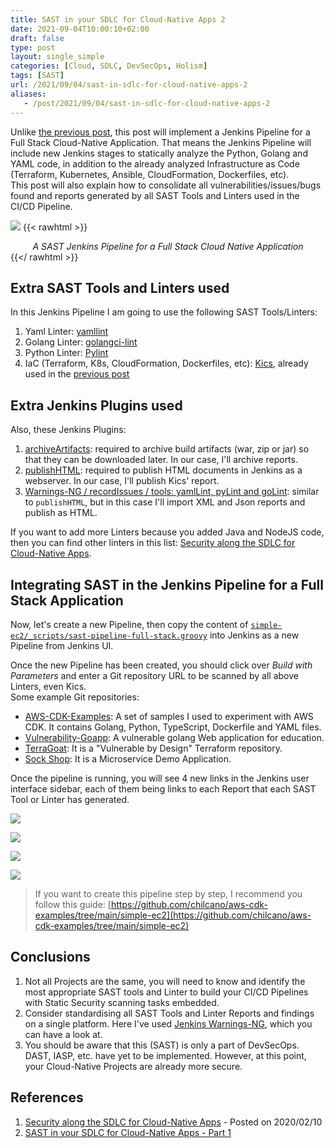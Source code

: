 ```yaml
---
title: SAST in your SDLC for Cloud-Native Apps 2
date: 2021-09-04T10:00:10+02:00
draft: false
type: post
layout: single_simple
categories: [Cloud, SDLC, DevSecOps, Holism]
tags: [SAST]
url: /2021/09/04/sast-in-sdlc-for-cloud-native-apps-2
aliases: 
   - /post/2021/09/04/sast-in-sdlc-for-cloud-native-apps-2
---
```


Unlike [the previous post](/2021/07/06/sast-in-sdlc-for-cloud-native-apps/), this post will implement a Jenkins Pipeline for a Full Stack Cloud-Native Application. That means the Jenkins Pipeline
will include new Jenkins stages to statically analyze the Python, Golang and YAML code, in addition to the already analyzed Infrastructure as Code (Terraform, Kubernetes, Ansible, CloudFormation, Dockerfiles, etc).   
This post will also explain how to consolidate all vulnerabilities/issues/bugs found and reports generated by all SAST Tools and Linters used in the CI/CD Pipeline.

[![](/assets/blog20210904_sast_2/20210904-sast-in-your-cicd-pipeline-full-stack-apps.png)](/assets/blog20210904_sast_2/20210904-sast-in-your-cicd-pipeline-full-stack-apps.png)
{{< rawhtml >}}
<i><center>A SAST Jenkins Pipeline for a Full Stack Cloud Native Application</center></i>
{{</ rawhtml >}}

<!--more--> 

## Extra SAST Tools and Linters used

In this Jenkins Pipeline I am going to use the following SAST Tools/Linters:

1. Yaml Linter: [yamllint](https://github.com/adrienverge/yamllint)
2. Golang Linter: [golangci-lint](https://github.com/golangci/golangci-lint)
3. Python Linter: [Pylint](https://www.pylint.org)
4. IaC (Terraform, K8s, CloudFormation, Dockerfiles, etc): [Kics](https://github.com/Checkmarx/kics), already used in the [previous post](/2021/07/06/sast-in-sdlc-for-cloud-native-apps/)

## Extra Jenkins Plugins used

Also, these Jenkins Plugins:
1. [archiveArtifacts](https://www.jenkins.io/doc/pipeline/steps/core): required to archive build artifacts (war, zip or jar) so that they can be downloaded later. In our case, I'll archive reports.
2. [publishHTML](https://www.jenkins.io/doc/pipeline/steps/htmlpublisher): required to publish HTML documents in Jenkins as a webserver. In our case, I'll publish Kics' report.
3. [Warnings-NG / recordIssues / tools: yamlLint, pyLint and goLint](https://www.jenkins.io/doc/pipeline/steps/warnings-ng): similar to `publishHTML`, but in this case I'll import XML and Json reports and publish as HTML.

If you want to add more Linters because you added Java and NodeJS code, then you can find other linters in this list: [Security along the SDLC for Cloud-Native Apps](/2020/02/10/security-along-the-container-based-sdlc/#oss-sec-list).

## Integrating SAST in the Jenkins Pipeline for a Full Stack Application

Now, let's create a new Pipeline, then copy the content of [`simple-ec2/_scripts/sast-pipeline-full-stack.groovy`](../simple-ec2/_scripts/sast-pipeline-full-stack.groovy) into Jenkins as a new Pipeline from Jenkins UI. 

Once the new Pipeline has been created, you should click over *Build with Parameters* and enter a Git repository URL to be scanned by all above Linters, even Kics.   
Some example Git repositories:
* [AWS-CDK-Examples](https://github.com/chilcano/aws-cdk-examples.git): A set of samples I used to experiment with AWS CDK. It contains Golang, Python, TypeScript, Dockerfile and YAML files.
* [Vulnerability-Goapp](https://github.com/Hardw01f/vulnerability-goapp.git): A vulnerable golang Web application for education.
* [TerraGoat](https://github.com/bridgecrewio/terragoat.git): It is a "Vulnerable by Design" Terraform repository.
* [Sock Shop](https://github.com/microservices-demo/microservices-demo.git): It is a Microservice Demo Application.

Once the pipeline is running, you will see 4 new links in the Jenkins user interface sidebar, each of them being links to each Report that each SAST Tool or Linter has generated.

![](/assets/blog20210904_sast_2/20210904-sast-in-your-cicd-pipeline-full-stack-2-aggregate-reports.png)

![](/assets/blog20210904_sast_2/20210904-sast-in-your-cicd-pipeline-full-stack-3-report-yamllint.png)

![](/assets/blog20210904_sast_2/20210904-sast-in-your-cicd-pipeline-full-stack-4-report-pylint.png)

![](/assets/blog20210904_sast_2/20210904-sast-in-your-cicd-pipeline-full-stack-5-report-golint.png)

> If you want to create this pipeline step by step, I recommend you follow this guide: 
> [https://github.com/chilcano/aws-cdk-examples/tree/main/simple-ec2](https://github.com/chilcano/aws-cdk-examples/tree/main/simple-ec2)


## Conclusions

1. Not all Projects are the same, you will need to know and identify the most appropriate SAST tools and Linter to build your CI/CD Pipelines with Static Security scanning tasks embedded. 
2. Consider standardising all SAST Tools and Linter Reports and findings on a single platform. Here I've used [Jenkins Warnings-NG](https://www.jenkins.io/doc/pipeline/steps/warnings-ng), which you can have a look at.
3. You should be aware that this (SAST) is only a part of DevSecOps. DAST, IASP, etc. have yet to be implemented. However, at this point, your Cloud-Native Projects are already more secure.

## References

1. [Security along the SDLC for Cloud-Native Apps](/2020/02/10/security-along-the-container-based-sdlc/#oss-sec-list) - Posted on 2020/02/10
2. [SAST in your SDLC for Cloud-Native Apps - Part 1](/2021/07/06/sast-in-sdlc-for-cloud-native-apps/)
